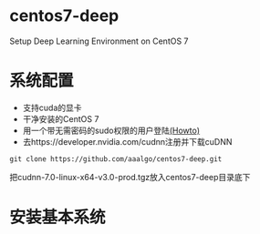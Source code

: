 # centos7-deep
Setup Deep Learning Environment on CentOS 7

# 系统配置
- 支持cuda的显卡
- 干净安装的CentOS 7  
- 用一个带无需密码的sudo权限的用户登陆[(Howto)](http://serverfault.com/questions/160581/how-to-setup-passwordless-sudo-on-linux)
- 去https://developer.nvidia.com/cudnn注册并下载cuDNN

```
git clone https://github.com/aaalgo/centos7-deep.git
```

把cudnn-7.0-linux-x64-v3.0-prod.tgz放入centos7-deep目录底下


# 安装基本系统
